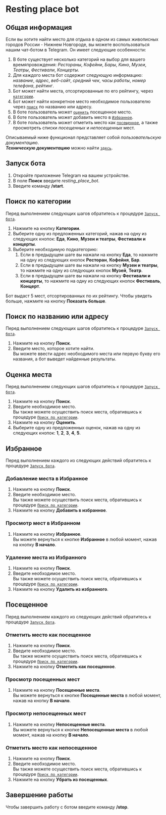 # Resting place bot
## Общая информация
Если вы хотите найти место для отдыха в одном из самых живописных городов России - Нижнем Новгороде, вы можете воспользоваться нашим чат-ботом в Telegram. Он имеет следующие особенности:  
1. В боте существует несколько категорий на выбор для вашего времяпровождения: _Рестораны_, _Кофейни_, _Бары_, _Кино_, _Музеи_, _Театры_, _Фестивали_, _Концерты_.
2. Для каждого места бот содержит следующую информацию: _название_, _адрес_, _веб-сайт_, _средний чек_, _часы работы_, _номер телефона_, _рейтинг_.
3. Бот может найти места, отсортированные по его рейтингу, через [`категории`](#categorysearch).
4. Бот может найти конкретное место необходимое пользователю через [`поиск`](#search) по названию или адресу.
5. В боте пользователь может [`оценить`](#rate) посещенное место.
6. В боте пользователь может добавить место в [`Избранное`](#favourites).
7. В боте пользователь может отметить место как [`посещенное`](#visited), а также просмотреть списки _посещенных_ и _непосещенных_ мест. 

Описываемый ниже функционал представляет собой _пользовательскую документацию_.<br> ***Техническую документацию*** можно найти [`здесь`](doc/technical_readme.md).
## <a id="launch" />Запуск бота
1. Откройте приложение Telegram на вашем устройстве.
2. В поле **Поиск** введите _resting_place_bot_.
3. Введите команду **/start**.

## <a id="categorysearch" /> Поиск по категории 
Перед выполнением следующих шагов обратитесь к процедуре [`Запуск бота`](#launch).
1. Нажмите на кнопку **Категории**. 
2. Выберите одну из предложенных категорий, нажав на одну из следующих кнопок: **Еда**, **Кино**, **Музеи и театры**, **Фестивали и концерты**. 
3. Выберите необходимую подкатегорию:
    1. Если в предыдущем шаге вы нажали на кнопку **Еда**, то нажмите на одну из следующих кнопок **Ресторан**, **Кофейня**, **Бар**.
    2. Если в предыдущем шаге вы нажали на кнопку **Музеи и театры**, то нажмите на одну из следующих кнопок **Музей**, **Театр**. 
    3. Если в предыдущем шаге вы нажали на кнопку **Фестивали и концерты**, то нажмите на одну из следующих кнопок **Фестиваль**, **Концерт**.
    
Бот выдаст 5 мест, отсортированных по их рейтингу. Чтобы увидеть больше, нажмите на кнопку **Показать больше**.

## <a id="search" /> Поиск по названию или адресу 
Перед выполнением следующих шагов обратитесь к процедуре [`Запуск бота`](#launch).
1. Нажмите на кнопку **Поиск**.
2. Введите место, которое хотите найти. </br>
   Вы можете ввести адрес необходимого места или первую букву его названия, а бот выведет найденные результаты. 
   
## <a id="rate" /> Оценка места 
Перед выполнением следующих шагов обратитесь к процедуре [`Запуск бота`](#launch).
1. Нажмите на кнопку **Поиск**. 
2. Введите необходимое место. </br> 
   Вы также можете осуществить поиск места, обратившись к процедуре [`Поиск по категории`](#categorysearch). 
3. Нажмите на кнопку **Оценить**.
4. Выберите одну из предложенных оценок, нажав на одну из следующих кнопок: **1**, **2**, **3**, **4**, **5**.

## <a id="favourites" /> Избранное
Перед выполнением каждого из следующих действий обратитесь к процедуре [`Запуск бота`](#launch).
### Добавление места в Избранное
1. Нажмите на кнопку **Поиск**. 
2. Введите необходимое место. </br> 
   Вы также можете осуществить поиск места, обратившись к процедуре [`Поиск по категории`](#categorysearch). 
3. Нажмите на кнопку **Добавить в избранное**. </br>
   
### Просмотр мест в Избранном
1. Нажмите на кнопку **Избранное**. </br>
   Вы можете вернуться к кнопке **Избранное** в любой момент, нажав на кнопку **В начало**.

### Удаление места из Избранного 
1. Нажмите на кнопку **Поиск**. 
2. Введите необходимое место. </br> 
   Вы также можете осуществить поиск места, обратившись к процедуре [`Поиск по категории`](#categorysearch). 
3. Нажмите на кнопку **Удалить из избранного**. </br>   

## <a id="visited" /> Посещенное 
Перед выполнением каждого из следующих действий обратитесь к процедуре [`Запуск бота`](#launch).
### Отметить место как посещенное 
1. Нажмите на кнопку **Поиск**. 
2. Введите необходимое место. </br> 
   Вы также можете осуществить поиск места, обратившись к процедуре [`Поиск по категории`](#categorysearch). 
3. Нажмите на кнопку **Отметить как посещенное**. </br>
   
### Просмотр посещенных мест 
1. Нажмите на кнопку **Посещенные места**. </br>
   Вы можете вернуться к кнопке **Посещенные места** в любой момент, нажав на кнопку **В начало**.
   
### Просмотр непосещенных мест 
1. Нажмите на кнопку **Непосещенные места**. </br>
   Вы можете вернуться к кнопке **Непосещенные места** в любой момент, нажав на кнопку **В начало**.

### Отметить место как непосещенное  
1. Нажмите на кнопку **Поиск**. 
2. Введите необходимое место. </br> 
   Вы также можете осуществить поиск места, обратившись к процедуре [`Поиск по категории`](#categorysearch). 
3. Нажмите на кнопку **Убрать из посещенных**. </br>   

## Завершение работы 
Чтобы завершить работу с ботом введите команду **/stop**. 